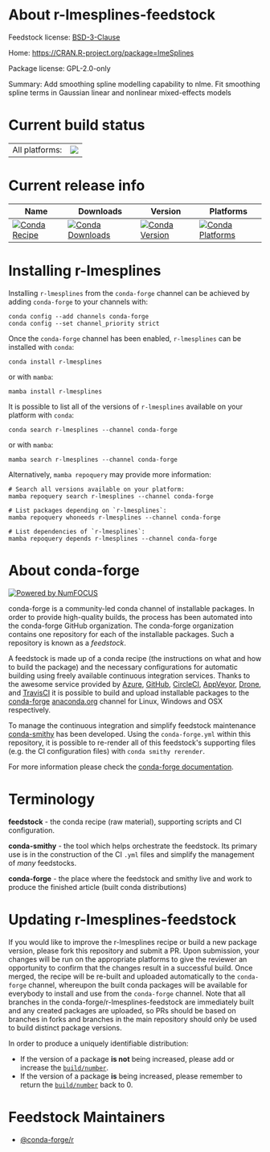 About r-lmesplines-feedstock
============================

Feedstock license: [BSD-3-Clause](https://github.com/conda-forge/r-lmesplines-feedstock/blob/main/LICENSE.txt)

Home: https://CRAN.R-project.org/package=lmeSplines

Package license: GPL-2.0-only

Summary: Add smoothing spline modelling capability to nlme. Fit smoothing spline terms in Gaussian linear and nonlinear mixed-effects models

Current build status
====================


<table><tr><td>All platforms:</td>
    <td>
      <a href="https://dev.azure.com/conda-forge/feedstock-builds/_build/latest?definitionId=9719&branchName=main">
        <img src="https://dev.azure.com/conda-forge/feedstock-builds/_apis/build/status/r-lmesplines-feedstock?branchName=main">
      </a>
    </td>
  </tr>
</table>

Current release info
====================

| Name | Downloads | Version | Platforms |
| --- | --- | --- | --- |
| [![Conda Recipe](https://img.shields.io/badge/recipe-r--lmesplines-green.svg)](https://anaconda.org/conda-forge/r-lmesplines) | [![Conda Downloads](https://img.shields.io/conda/dn/conda-forge/r-lmesplines.svg)](https://anaconda.org/conda-forge/r-lmesplines) | [![Conda Version](https://img.shields.io/conda/vn/conda-forge/r-lmesplines.svg)](https://anaconda.org/conda-forge/r-lmesplines) | [![Conda Platforms](https://img.shields.io/conda/pn/conda-forge/r-lmesplines.svg)](https://anaconda.org/conda-forge/r-lmesplines) |

Installing r-lmesplines
=======================

Installing `r-lmesplines` from the `conda-forge` channel can be achieved by adding `conda-forge` to your channels with:

```
conda config --add channels conda-forge
conda config --set channel_priority strict
```

Once the `conda-forge` channel has been enabled, `r-lmesplines` can be installed with `conda`:

```
conda install r-lmesplines
```

or with `mamba`:

```
mamba install r-lmesplines
```

It is possible to list all of the versions of `r-lmesplines` available on your platform with `conda`:

```
conda search r-lmesplines --channel conda-forge
```

or with `mamba`:

```
mamba search r-lmesplines --channel conda-forge
```

Alternatively, `mamba repoquery` may provide more information:

```
# Search all versions available on your platform:
mamba repoquery search r-lmesplines --channel conda-forge

# List packages depending on `r-lmesplines`:
mamba repoquery whoneeds r-lmesplines --channel conda-forge

# List dependencies of `r-lmesplines`:
mamba repoquery depends r-lmesplines --channel conda-forge
```


About conda-forge
=================

[![Powered by
NumFOCUS](https://img.shields.io/badge/powered%20by-NumFOCUS-orange.svg?style=flat&colorA=E1523D&colorB=007D8A)](https://numfocus.org)

conda-forge is a community-led conda channel of installable packages.
In order to provide high-quality builds, the process has been automated into the
conda-forge GitHub organization. The conda-forge organization contains one repository
for each of the installable packages. Such a repository is known as a *feedstock*.

A feedstock is made up of a conda recipe (the instructions on what and how to build
the package) and the necessary configurations for automatic building using freely
available continuous integration services. Thanks to the awesome service provided by
[Azure](https://azure.microsoft.com/en-us/services/devops/), [GitHub](https://github.com/),
[CircleCI](https://circleci.com/), [AppVeyor](https://www.appveyor.com/),
[Drone](https://cloud.drone.io/welcome), and [TravisCI](https://travis-ci.com/)
it is possible to build and upload installable packages to the
[conda-forge](https://anaconda.org/conda-forge) [anaconda.org](https://anaconda.org/)
channel for Linux, Windows and OSX respectively.

To manage the continuous integration and simplify feedstock maintenance
[conda-smithy](https://github.com/conda-forge/conda-smithy) has been developed.
Using the ``conda-forge.yml`` within this repository, it is possible to re-render all of
this feedstock's supporting files (e.g. the CI configuration files) with ``conda smithy rerender``.

For more information please check the [conda-forge documentation](https://conda-forge.org/docs/).

Terminology
===========

**feedstock** - the conda recipe (raw material), supporting scripts and CI configuration.

**conda-smithy** - the tool which helps orchestrate the feedstock.
                   Its primary use is in the construction of the CI ``.yml`` files
                   and simplify the management of *many* feedstocks.

**conda-forge** - the place where the feedstock and smithy live and work to
                  produce the finished article (built conda distributions)


Updating r-lmesplines-feedstock
===============================

If you would like to improve the r-lmesplines recipe or build a new
package version, please fork this repository and submit a PR. Upon submission,
your changes will be run on the appropriate platforms to give the reviewer an
opportunity to confirm that the changes result in a successful build. Once
merged, the recipe will be re-built and uploaded automatically to the
`conda-forge` channel, whereupon the built conda packages will be available for
everybody to install and use from the `conda-forge` channel.
Note that all branches in the conda-forge/r-lmesplines-feedstock are
immediately built and any created packages are uploaded, so PRs should be based
on branches in forks and branches in the main repository should only be used to
build distinct package versions.

In order to produce a uniquely identifiable distribution:
 * If the version of a package **is not** being increased, please add or increase
   the [``build/number``](https://docs.conda.io/projects/conda-build/en/latest/resources/define-metadata.html#build-number-and-string).
 * If the version of a package **is** being increased, please remember to return
   the [``build/number``](https://docs.conda.io/projects/conda-build/en/latest/resources/define-metadata.html#build-number-and-string)
   back to 0.

Feedstock Maintainers
=====================

* [@conda-forge/r](https://github.com/conda-forge/r/)

